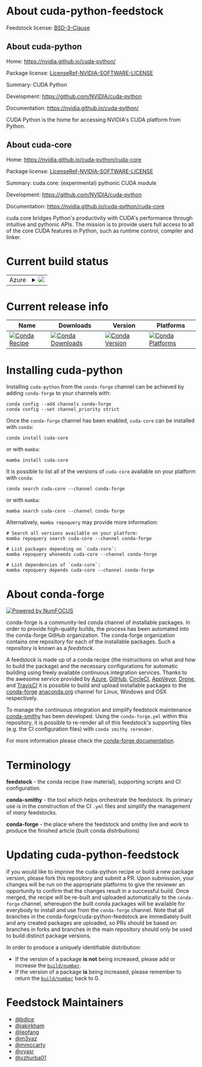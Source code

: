About cuda-python-feedstock
===========================

Feedstock license: [BSD-3-Clause](https://github.com/conda-forge/cuda-python-feedstock/blob/main/LICENSE.txt)


About cuda-python
-----------------

Home: https://nvidia.github.io/cuda-python/

Package license: [LicenseRef-NVIDIA-SOFTWARE-LICENSE](https://github.com/NVIDIA/cuda-python/blob/main/LICENSE)

Summary: CUDA Python

Development: https://github.com/NVIDIA/cuda-python

Documentation: https://nvidia.github.io/cuda-python/

CUDA Python is the home for accessing NVIDIA's CUDA platform from Python.


About cuda-core
---------------

Home: https://nvidia.github.io/cuda-python/cuda-core

Package license: [LicenseRef-NVIDIA-SOFTWARE-LICENSE](https://github.com/NVIDIA/cuda-python/blob/main/LICENSE)

Summary: cuda.core: (experimental) pythonic CUDA module

Development: https://github.com/NVIDIA/cuda-python

Documentation: https://nvidia.github.io/cuda-python/cuda-core

cuda.core bridges Python's productivity with CUDA's performance through intuitive and pythonic APIs.
The mission is to provide users full access to all of the core CUDA features in Python, such as
runtime control, compiler and linker.


Current build status
====================


<table>
    
  <tr>
    <td>Azure</td>
    <td>
      <details>
        <summary>
          <a href="https://dev.azure.com/conda-forge/feedstock-builds/_build/latest?definitionId=13969&branchName=main">
            <img src="https://dev.azure.com/conda-forge/feedstock-builds/_apis/build/status/cuda-python-feedstock?branchName=main">
          </a>
        </summary>
        <table>
          <thead><tr><th>Variant</th><th>Status</th></tr></thead>
          <tbody><tr>
              <td>linux_64_c_compiler_version13cuda_compilercuda-nvcccuda_compiler_version12.8cxx_compiler_version13numpy1.22python3.10.____cpython</td>
              <td>
                <a href="https://dev.azure.com/conda-forge/feedstock-builds/_build/latest?definitionId=13969&branchName=main">
                  <img src="https://dev.azure.com/conda-forge/feedstock-builds/_apis/build/status/cuda-python-feedstock?branchName=main&jobName=linux&configuration=linux%20linux_64_c_compiler_version13cuda_compilercuda-nvcccuda_compiler_version12.8cxx_compiler_version13numpy1.22python3.10.____cpython" alt="variant">
                </a>
              </td>
            </tr><tr>
              <td>linux_64_c_compiler_version13cuda_compilercuda-nvcccuda_compiler_version12.8cxx_compiler_version13numpy1.22python3.9.____cpython</td>
              <td>
                <a href="https://dev.azure.com/conda-forge/feedstock-builds/_build/latest?definitionId=13969&branchName=main">
                  <img src="https://dev.azure.com/conda-forge/feedstock-builds/_apis/build/status/cuda-python-feedstock?branchName=main&jobName=linux&configuration=linux%20linux_64_c_compiler_version13cuda_compilercuda-nvcccuda_compiler_version12.8cxx_compiler_version13numpy1.22python3.9.____cpython" alt="variant">
                </a>
              </td>
            </tr><tr>
              <td>linux_64_c_compiler_version13cuda_compilercuda-nvcccuda_compiler_version12.8cxx_compiler_version13numpy1.23python3.11.____cpython</td>
              <td>
                <a href="https://dev.azure.com/conda-forge/feedstock-builds/_build/latest?definitionId=13969&branchName=main">
                  <img src="https://dev.azure.com/conda-forge/feedstock-builds/_apis/build/status/cuda-python-feedstock?branchName=main&jobName=linux&configuration=linux%20linux_64_c_compiler_version13cuda_compilercuda-nvcccuda_compiler_version12.8cxx_compiler_version13numpy1.23python3.11.____cpython" alt="variant">
                </a>
              </td>
            </tr><tr>
              <td>linux_64_c_compiler_version13cuda_compilercuda-nvcccuda_compiler_version12.8cxx_compiler_version13numpy1.26python3.12.____cpython</td>
              <td>
                <a href="https://dev.azure.com/conda-forge/feedstock-builds/_build/latest?definitionId=13969&branchName=main">
                  <img src="https://dev.azure.com/conda-forge/feedstock-builds/_apis/build/status/cuda-python-feedstock?branchName=main&jobName=linux&configuration=linux%20linux_64_c_compiler_version13cuda_compilercuda-nvcccuda_compiler_version12.8cxx_compiler_version13numpy1.26python3.12.____cpython" alt="variant">
                </a>
              </td>
            </tr><tr>
              <td>linux_64_c_compiler_version13cuda_compilercuda-nvcccuda_compiler_version12.8cxx_compiler_version13numpy2python3.13.____cp313</td>
              <td>
                <a href="https://dev.azure.com/conda-forge/feedstock-builds/_build/latest?definitionId=13969&branchName=main">
                  <img src="https://dev.azure.com/conda-forge/feedstock-builds/_apis/build/status/cuda-python-feedstock?branchName=main&jobName=linux&configuration=linux%20linux_64_c_compiler_version13cuda_compilercuda-nvcccuda_compiler_version12.8cxx_compiler_version13numpy2python3.13.____cp313" alt="variant">
                </a>
              </td>
            </tr><tr>
              <td>linux_aarch64_c_compiler_version13cuda_compilercuda-nvcccuda_compiler_version12.8cxx_compiler_version13numpy1.22python3.10.____cpython</td>
              <td>
                <a href="https://dev.azure.com/conda-forge/feedstock-builds/_build/latest?definitionId=13969&branchName=main">
                  <img src="https://dev.azure.com/conda-forge/feedstock-builds/_apis/build/status/cuda-python-feedstock?branchName=main&jobName=linux&configuration=linux%20linux_aarch64_c_compiler_version13cuda_compilercuda-nvcccuda_compiler_version12.8cxx_compiler_version13numpy1.22python3.10.____cpython" alt="variant">
                </a>
              </td>
            </tr><tr>
              <td>linux_aarch64_c_compiler_version13cuda_compilercuda-nvcccuda_compiler_version12.8cxx_compiler_version13numpy1.22python3.9.____cpython</td>
              <td>
                <a href="https://dev.azure.com/conda-forge/feedstock-builds/_build/latest?definitionId=13969&branchName=main">
                  <img src="https://dev.azure.com/conda-forge/feedstock-builds/_apis/build/status/cuda-python-feedstock?branchName=main&jobName=linux&configuration=linux%20linux_aarch64_c_compiler_version13cuda_compilercuda-nvcccuda_compiler_version12.8cxx_compiler_version13numpy1.22python3.9.____cpython" alt="variant">
                </a>
              </td>
            </tr><tr>
              <td>linux_aarch64_c_compiler_version13cuda_compilercuda-nvcccuda_compiler_version12.8cxx_compiler_version13numpy1.23python3.11.____cpython</td>
              <td>
                <a href="https://dev.azure.com/conda-forge/feedstock-builds/_build/latest?definitionId=13969&branchName=main">
                  <img src="https://dev.azure.com/conda-forge/feedstock-builds/_apis/build/status/cuda-python-feedstock?branchName=main&jobName=linux&configuration=linux%20linux_aarch64_c_compiler_version13cuda_compilercuda-nvcccuda_compiler_version12.8cxx_compiler_version13numpy1.23python3.11.____cpython" alt="variant">
                </a>
              </td>
            </tr><tr>
              <td>linux_aarch64_c_compiler_version13cuda_compilercuda-nvcccuda_compiler_version12.8cxx_compiler_version13numpy1.26python3.12.____cpython</td>
              <td>
                <a href="https://dev.azure.com/conda-forge/feedstock-builds/_build/latest?definitionId=13969&branchName=main">
                  <img src="https://dev.azure.com/conda-forge/feedstock-builds/_apis/build/status/cuda-python-feedstock?branchName=main&jobName=linux&configuration=linux%20linux_aarch64_c_compiler_version13cuda_compilercuda-nvcccuda_compiler_version12.8cxx_compiler_version13numpy1.26python3.12.____cpython" alt="variant">
                </a>
              </td>
            </tr><tr>
              <td>linux_aarch64_c_compiler_version13cuda_compilercuda-nvcccuda_compiler_version12.8cxx_compiler_version13numpy2python3.13.____cp313</td>
              <td>
                <a href="https://dev.azure.com/conda-forge/feedstock-builds/_build/latest?definitionId=13969&branchName=main">
                  <img src="https://dev.azure.com/conda-forge/feedstock-builds/_apis/build/status/cuda-python-feedstock?branchName=main&jobName=linux&configuration=linux%20linux_aarch64_c_compiler_version13cuda_compilercuda-nvcccuda_compiler_version12.8cxx_compiler_version13numpy2python3.13.____cp313" alt="variant">
                </a>
              </td>
            </tr><tr>
              <td>win_64_cuda_compilercuda-nvcccuda_compiler_version12.8numpy1.22python3.10.____cpython</td>
              <td>
                <a href="https://dev.azure.com/conda-forge/feedstock-builds/_build/latest?definitionId=13969&branchName=main">
                  <img src="https://dev.azure.com/conda-forge/feedstock-builds/_apis/build/status/cuda-python-feedstock?branchName=main&jobName=win&configuration=win%20win_64_cuda_compilercuda-nvcccuda_compiler_version12.8numpy1.22python3.10.____cpython" alt="variant">
                </a>
              </td>
            </tr><tr>
              <td>win_64_cuda_compilercuda-nvcccuda_compiler_version12.8numpy1.22python3.9.____cpython</td>
              <td>
                <a href="https://dev.azure.com/conda-forge/feedstock-builds/_build/latest?definitionId=13969&branchName=main">
                  <img src="https://dev.azure.com/conda-forge/feedstock-builds/_apis/build/status/cuda-python-feedstock?branchName=main&jobName=win&configuration=win%20win_64_cuda_compilercuda-nvcccuda_compiler_version12.8numpy1.22python3.9.____cpython" alt="variant">
                </a>
              </td>
            </tr><tr>
              <td>win_64_cuda_compilercuda-nvcccuda_compiler_version12.8numpy1.23python3.11.____cpython</td>
              <td>
                <a href="https://dev.azure.com/conda-forge/feedstock-builds/_build/latest?definitionId=13969&branchName=main">
                  <img src="https://dev.azure.com/conda-forge/feedstock-builds/_apis/build/status/cuda-python-feedstock?branchName=main&jobName=win&configuration=win%20win_64_cuda_compilercuda-nvcccuda_compiler_version12.8numpy1.23python3.11.____cpython" alt="variant">
                </a>
              </td>
            </tr><tr>
              <td>win_64_cuda_compilercuda-nvcccuda_compiler_version12.8numpy1.26python3.12.____cpython</td>
              <td>
                <a href="https://dev.azure.com/conda-forge/feedstock-builds/_build/latest?definitionId=13969&branchName=main">
                  <img src="https://dev.azure.com/conda-forge/feedstock-builds/_apis/build/status/cuda-python-feedstock?branchName=main&jobName=win&configuration=win%20win_64_cuda_compilercuda-nvcccuda_compiler_version12.8numpy1.26python3.12.____cpython" alt="variant">
                </a>
              </td>
            </tr><tr>
              <td>win_64_cuda_compilercuda-nvcccuda_compiler_version12.8numpy2python3.13.____cp313</td>
              <td>
                <a href="https://dev.azure.com/conda-forge/feedstock-builds/_build/latest?definitionId=13969&branchName=main">
                  <img src="https://dev.azure.com/conda-forge/feedstock-builds/_apis/build/status/cuda-python-feedstock?branchName=main&jobName=win&configuration=win%20win_64_cuda_compilercuda-nvcccuda_compiler_version12.8numpy2python3.13.____cp313" alt="variant">
                </a>
              </td>
            </tr>
          </tbody>
        </table>
      </details>
    </td>
  </tr>
</table>

Current release info
====================

| Name | Downloads | Version | Platforms |
| --- | --- | --- | --- |
| [![Conda Recipe](https://img.shields.io/badge/recipe-cuda--core-green.svg)](https://anaconda.org/conda-forge/cuda-core) | [![Conda Downloads](https://img.shields.io/conda/dn/conda-forge/cuda-core.svg)](https://anaconda.org/conda-forge/cuda-core) | [![Conda Version](https://img.shields.io/conda/vn/conda-forge/cuda-core.svg)](https://anaconda.org/conda-forge/cuda-core) | [![Conda Platforms](https://img.shields.io/conda/pn/conda-forge/cuda-core.svg)](https://anaconda.org/conda-forge/cuda-core) |

Installing cuda-python
======================

Installing `cuda-python` from the `conda-forge` channel can be achieved by adding `conda-forge` to your channels with:

```
conda config --add channels conda-forge
conda config --set channel_priority strict
```

Once the `conda-forge` channel has been enabled, `cuda-core` can be installed with `conda`:

```
conda install cuda-core
```

or with `mamba`:

```
mamba install cuda-core
```

It is possible to list all of the versions of `cuda-core` available on your platform with `conda`:

```
conda search cuda-core --channel conda-forge
```

or with `mamba`:

```
mamba search cuda-core --channel conda-forge
```

Alternatively, `mamba repoquery` may provide more information:

```
# Search all versions available on your platform:
mamba repoquery search cuda-core --channel conda-forge

# List packages depending on `cuda-core`:
mamba repoquery whoneeds cuda-core --channel conda-forge

# List dependencies of `cuda-core`:
mamba repoquery depends cuda-core --channel conda-forge
```


About conda-forge
=================

[![Powered by
NumFOCUS](https://img.shields.io/badge/powered%20by-NumFOCUS-orange.svg?style=flat&colorA=E1523D&colorB=007D8A)](https://numfocus.org)

conda-forge is a community-led conda channel of installable packages.
In order to provide high-quality builds, the process has been automated into the
conda-forge GitHub organization. The conda-forge organization contains one repository
for each of the installable packages. Such a repository is known as a *feedstock*.

A feedstock is made up of a conda recipe (the instructions on what and how to build
the package) and the necessary configurations for automatic building using freely
available continuous integration services. Thanks to the awesome service provided by
[Azure](https://azure.microsoft.com/en-us/services/devops/), [GitHub](https://github.com/),
[CircleCI](https://circleci.com/), [AppVeyor](https://www.appveyor.com/),
[Drone](https://cloud.drone.io/welcome), and [TravisCI](https://travis-ci.com/)
it is possible to build and upload installable packages to the
[conda-forge](https://anaconda.org/conda-forge) [anaconda.org](https://anaconda.org/)
channel for Linux, Windows and OSX respectively.

To manage the continuous integration and simplify feedstock maintenance
[conda-smithy](https://github.com/conda-forge/conda-smithy) has been developed.
Using the ``conda-forge.yml`` within this repository, it is possible to re-render all of
this feedstock's supporting files (e.g. the CI configuration files) with ``conda smithy rerender``.

For more information please check the [conda-forge documentation](https://conda-forge.org/docs/).

Terminology
===========

**feedstock** - the conda recipe (raw material), supporting scripts and CI configuration.

**conda-smithy** - the tool which helps orchestrate the feedstock.
                   Its primary use is in the construction of the CI ``.yml`` files
                   and simplify the management of *many* feedstocks.

**conda-forge** - the place where the feedstock and smithy live and work to
                  produce the finished article (built conda distributions)


Updating cuda-python-feedstock
==============================

If you would like to improve the cuda-python recipe or build a new
package version, please fork this repository and submit a PR. Upon submission,
your changes will be run on the appropriate platforms to give the reviewer an
opportunity to confirm that the changes result in a successful build. Once
merged, the recipe will be re-built and uploaded automatically to the
`conda-forge` channel, whereupon the built conda packages will be available for
everybody to install and use from the `conda-forge` channel.
Note that all branches in the conda-forge/cuda-python-feedstock are
immediately built and any created packages are uploaded, so PRs should be based
on branches in forks and branches in the main repository should only be used to
build distinct package versions.

In order to produce a uniquely identifiable distribution:
 * If the version of a package **is not** being increased, please add or increase
   the [``build/number``](https://docs.conda.io/projects/conda-build/en/latest/resources/define-metadata.html#build-number-and-string).
 * If the version of a package **is** being increased, please remember to return
   the [``build/number``](https://docs.conda.io/projects/conda-build/en/latest/resources/define-metadata.html#build-number-and-string)
   back to 0.

Feedstock Maintainers
=====================

* [@bdice](https://github.com/bdice/)
* [@jakirkham](https://github.com/jakirkham/)
* [@leofang](https://github.com/leofang/)
* [@m3vaz](https://github.com/m3vaz/)
* [@mmccarty](https://github.com/mmccarty/)
* [@vyasr](https://github.com/vyasr/)
* [@vzhurba01](https://github.com/vzhurba01/)

